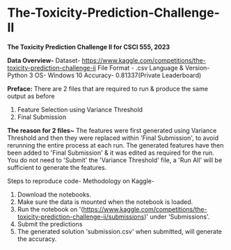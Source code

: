 # The-Toxicity-Prediction-Challenge-II
**The Toxicity Prediction Challenge II for CSCI 555, 2023**

**Data Overview-**
Dataset- https://www.kaggle.com/competitions/the-toxicity-prediction-challenge-ii
File Format - .csv
Language & Version- Python 3
OS- Windows 10
Accuracy- 0.81337(Private Leaderboard)

**Preface:**
There are 2 files that are required to run & produce the same output as before
1. Feature Selection using Variance Threshold 
2. Final Submission


**The reason for 2 files~**
The features were first generated using Variance Threshold and then they were replaced within 'Final Submission', to avoid rerunning the entire process at each run. 
The generated features have then been added to 'Final Submission' & it was edited as required for the run. 
You do not need to 'Submit' the 'Variance Threshold' file, a 'Run All' will be sufficient to generate the features. 



Steps to reproduce code- 
Methodology on Kaggle- 
1) Download the notebooks.
2) Make sure the data is mounted when the notebook is loaded. 
3) Run the notebook on '(https://www.kaggle.com/competitions/the-toxicity-prediction-challenge-ii/submissions)' under 'Submissions'.
4) Submit the predictions
5) The generated solution 'submission.csv' when submitted, will generate the accuracy. 

